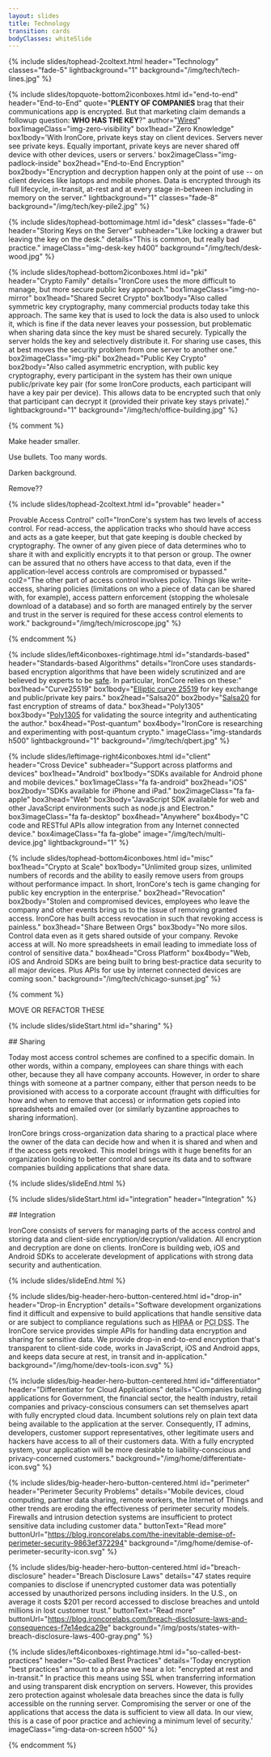 ```yaml
---
layout: slides
title: Technology
transition: cards
bodyClasses: whiteSlide
---
```


{% include slides/tophead-2coltext.html
  header="Technology"
  classes="fade-5"
  lightbackground="1"
  background="/img/tech/tech-lines.jpg"
%}

{% include slides/topquote-bottom2iconboxes.html
  id="end-to-end"
  header="End-to-End"
  quote="**PLENTY OF COMPANIES** brag that their communications app is encrypted. But that marketing claim demands a followup question: **WHO HAS THE KEY**?"
  author="<a href='https://www.wired.com/2014/11/hacker-lexicon-end-to-end-encryption/' target='_blank'><u>Wired</u></a>"
  box1imageClass="img-zero-visibility"
  box1head="Zero Knowledge"
  box1body='With IronCore, private keys stay on client devices. Servers never see private keys. Equally important, private keys are never shared off device with other devices, users or servers.'
  box2imageClass="img-padlock-inside"
  box2head="End-to-End Encryption"
  box2body="Encryption and decryption happen only at the point of use -- on client devices like laptops and mobile phones. Data is encrypted through its full lifecycle, in-transit, at-rest and at every stage in-between including in memory on the server."
  lightbackground="1"
  classes="fade-8"
  background="/img/tech/key-pile2.jpg"
%}

{% include slides/tophead-bottomimage.html
  id="desk"
  classes="fade-6"
  header="Storing Keys on the Server"
  subheader="Like locking a drawer but leaving the key on the desk."
  details="This is common, but really bad practice."
  imageClass="img-desk-key h400"
  background="/img/tech/desk-wood.jpg"
%}

{% include slides/tophead-bottom2iconboxes.html
  id="pki"
  header="Crypto Family"
  details="IronCore uses the more difficult to manage, but more secure public key approach."
  box1imageClass="img-no-mirror"
  box1head="Shared Secret Crypto"
  box1body="Also called symmetric key cryptography, many commercial products today take this approach. The same key that is used to lock the data is also used to unlock it, which is fine if the data never leaves your possession, but problematic when sharing data since the key must be shared securely. Typically the server holds the key and selectively distribute it. For sharing use cases, this at best moves the security problem from one server to another one."
  box2imageClass="img-pki"
  box2head="Public Key Crypto"
  box2body="Also called asymmetric encryption, with public key cryptography, every participant in the system has their own unique public/private key pair (for some IronCore products, each participant will have a key pair per device).  This allows data to be encrypted such that only that participant can decrypt it (provided their private key stays private)."
  lightbackground="1"
  background="/img/tech/office-building.jpg"
%}

{% comment %}

Make header smaller.

Use bullets.  Too many words.

Darken background.

Remove??


{% include slides/tophead-2coltext.html
  id="provable"
  header="<div class='h1em show-image img-fingerprint'></div>Provable Access Control"
  col1="IronCore's system has two levels of access control.  For read-access, the application tracks who should have access and acts as a gate keeper, but that gate keeping is double checked by cryptography.  The owner of any given piece of data determines who to share it with and explicitly encrypts it to that person or group. The owner can be assured that no others have access to that data, even if the application-level access controls are compromised or bypassed."
  col2="The other part of access control involves policy.  Things like write-access, sharing policies (limitations on who a piece of data can be shared with, for example), access pattern enforcement (stopping the wholesale download of a database) and so forth are managed entirely by the server and trust in the server is required for these access control elements to work."
  background="/img/tech/microscope.jpg"
%}

{% endcomment %}

{% include slides/left4iconboxes-rightimage.html
  id="standards-based"
  header="Standards-based Algorithms"
  details="IronCore uses standards-based encryption algorithms that have been widely scrutinized and are believed by experts to be <a href='https://safecurves.cr.yp.to/'>safe</a>.  In particular, IronCore relies on these:"
  box1head="Curve25519"
  box1body="<a href='https://cr.yp.to/ecdh.html'>Elliptic curve 25519</a> for key exchange and public/private key pairs."
  box2head="Salsa20"
  box2body="<a href='https://cr.yp.to/salsa20.html'>Salsa20</a> for fast encryption of streams of data."
  box3head="Poly1305"
  box3body="<a href='https://cr.yp.to/mac.html'>Poly1305</a> for validating the source integrity and authenticating the author."
  box4head="Post-quantum"
  box4body="IronCore is researching and experimenting with post-quantum crypto."
  imageClass="img-standards h500"
  lightbackground="1"
  background="/img/tech/qbert.jpg"
%}

{% include slides/leftimage-right4iconboxes.html
  id="client"
  header="Cross Device"
  subheader="Support across platforms and devices"
  box1head="Android"
  box1body="SDKs available for Android phone and mobile devices."
  box1imageClass="fa fa-android"
  box2head="iOS"
  box2body="SDKs available for iPhone and iPad."
  box2imageClass="fa fa-apple"
  box3head="Web"
  box3body="JavaScript SDK available for web and other JavaScript environments such as node.js and Electron."
  box3imageClass="fa fa-desktop"
  box4head="Anywhere"
  box4body="C code and RESTful APIs allow integration from any Internet connected device."
  box4imageClass="fa fa-globe"
  image="/img/tech/multi-device.jpg"
  lightbackground="1"
%}

{% include slides/tophead-bottom4iconboxes.html
  id="misc"
  box1head="Crypto at Scale"
  box1body="Unlimited group sizes, unlimited numbers of records and the ability to easily remove users from groups without performance impact. In short, IronCore's tech is game changing for public key encryption in the enterprise."
  box2head="Revocation"
  box2body="Stolen and compromised devices, employees who leave the company and other events bring us to the issue of removing granted access. IronCore has built access revocation in such that revoking access is painless."
  box3head="Share Between Orgs"
  box3body="No more silos. Control data even as it gets shared outside of your company. Revoke access at will. No more spreadsheets in email leading to immediate loss of control of sensitive data."
  box4head="Cross Platform"
  box4body="Web, iOS and Android SDKs are being built to bring best-practice data security to all major devices. Plus APIs for use by internet connected devices are coming soon."
  background="/img/tech/chicago-sunset.jpg"
%}









{% comment %}

MOVE OR REFACTOR THESE

{% include slides/slideStart.html id="sharing" %}
<div markdown="1">
## Sharing

Today most access control schemes are confined to a specific domain. In other words, within a company, employees can share things with each other, because they all have company accounts.  However, in order to share things with someone at a partner company, either that person needs to be provisioned with access to a corporate account (fraught with difficulties for how and when to remove that access) or information gets copied into spreadsheets and emailed over (or similarly byzantine approaches to sharing information).

IronCore brings cross-organization data sharing to a practical place where the owner of the data can decide how and when it is shared and when and if the access gets revoked.  This model brings with it huge benefits for an organization looking to better control and secure its data and to software companies building applications that share data.

</div>
{% include slides/slideEnd.html %}


{% include slides/slideStart.html id="integration" header="Integration" %}
<div markdown="1">
## Integration

IronCore consists of servers for managing parts of the access control and storing data and client-side encryption/decryption/validation.  All encryption and decryption are done on clients.  IronCore is building web, iOS and Android SDKs to accelerate development of applications with strong data security and authentication.


</div>
{% include slides/slideEnd.html %}

{% include slides/big-header-hero-button-centered.html
  id="drop-in"
  header="Drop-in Encryption"
  details="Software development organizations find it difficult and expensive to build applications that handle sensitive data or are subject to compliance regulations such as <abbr title='Health Insurance Portability and Accountability Act - requires secure handling of protected health information'>HIPAA</abbr> or <abbr title='Payment Card Industry Data Security Standards - requires secure handling of credit card related information'>PCI DSS</abbr>.
  The IronCore service provides simple APIs for handling data encryption and sharing for sensitive data. We provide drop-in end-to-end encryption that's transparent to client-side code, works in JavaScript, iOS and Android apps, and keeps data secure at rest, in transit and in-application."
  background="/img/home/dev-tools-icon.svg"
%}

{% include slides/big-header-hero-button-centered.html
  id="differentiator"
  header="Differentiator for Cloud Applications"
  details="Companies building applications for Government, the financial sector, the health industry, retail companies and privacy-conscious consumers can set themselves apart with fully encrypted cloud data. Incumbent solutions rely on plain text data being available to the application at the server.  Consequently, IT admins, developers, customer support representatives, other legitimate users and hackers have access to all of their customers data. With a fully encrypted system, your application will be more desirable to liability-conscious and privacy-concerned customers."
  background="/img/home/differentiate-icon.svg"
%}

{% include slides/big-header-hero-button-centered.html
  id="perimeter"
  header="Perimeter Security Problems"
  details="Mobile devices, cloud computing, partner data sharing, remote workers, the Internet of Things and other trends are eroding the effectiveness of perimeter security models.  Firewalls and intrusion detection systems are insufficient to protect sensitive data including customer data."
  buttonText="Read more"
  buttonUrl="https://blog.ironcorelabs.com/the-inevitable-demise-of-perimeter-security-9863ef372294"
  background="/img/home/demise-of-perimeter-security-icon.svg"
%}

{% include slides/big-header-hero-button-centered.html
  id="breach-disclosure"
  header="Breach Disclosure Laws"
  details="47 states require companies to disclose if unencrypted customer data was potentially accessed by unauthorized persons including insiders.  In the U.S., on average it costs $201 per record accessed to disclose breaches and untold millions in lost customer trust."
  buttonText="Read more"
  buttonUrl="https://blog.ironcorelabs.com/breach-disclosure-laws-and-consequences-f7e14edca29e"
  background="/img/posts/states-with-breach-disclosure-laws-400-gray.png"
%}

<!--<i class="fa fa-cubes"></i> <i class="fa fa-key"></i> <i class="fa fa-puzzle-piece"></i> <i class="fa fa-shield"></i> <i class="fa fa-terminal"></i> <i class="fa fa-lock"></i> <i class="fa fa-code"></i>-->

{% include slides/left4iconboxes-rightimage.html
  id="so-called-best-practices"
  header="So-called Best Practices"
  details='Today encryption "best practices" amount to a phrase we hear a lot: "encrypted at rest and in-transit."  In practice this means using SSL when transferring information and using transparent disk encryption on servers.  However, this provides zero protection against wholesale data breaches since the data is fully accessible on the running server.  Compromising the server or one of the applications that access the data is sufficient to view all data. In our view, this is a case of poor practice and achieving a minimum level of security.'
  imageClass="img-data-on-screen h500"
%}

{% endcomment %}
